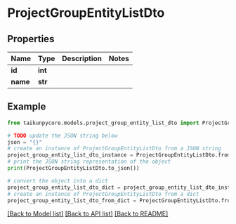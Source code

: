 # ProjectGroupEntityListDto


## Properties

Name | Type | Description | Notes
------------ | ------------- | ------------- | -------------
**id** | **int** |  | 
**name** | **str** |  | 

## Example

```python
from taikunpycore.models.project_group_entity_list_dto import ProjectGroupEntityListDto

# TODO update the JSON string below
json = "{}"
# create an instance of ProjectGroupEntityListDto from a JSON string
project_group_entity_list_dto_instance = ProjectGroupEntityListDto.from_json(json)
# print the JSON string representation of the object
print(ProjectGroupEntityListDto.to_json())

# convert the object into a dict
project_group_entity_list_dto_dict = project_group_entity_list_dto_instance.to_dict()
# create an instance of ProjectGroupEntityListDto from a dict
project_group_entity_list_dto_from_dict = ProjectGroupEntityListDto.from_dict(project_group_entity_list_dto_dict)
```
[[Back to Model list]](../README.md#documentation-for-models) [[Back to API list]](../README.md#documentation-for-api-endpoints) [[Back to README]](../README.md)


